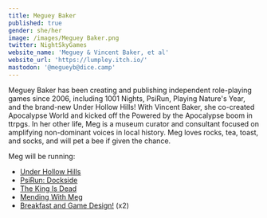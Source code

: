 ```yaml
---
title: Meguey Baker
published: true
gender: she/her
image: /images/Meguey Baker.png
twitter: NightSkyGames
website_name: 'Meguey & Vincent Baker, et al'
website_url: 'https://lumpley.itch.io/'
mastodon: '@megueyb@dice.camp'
---
```


Meguey Baker has been creating and publishing independent role-playing games since 2006, including 1001 Nights, PsiRun, Playing Nature's Year, and the brand-new Under Hollow Hills! With Vincent Baker, she co-created Apocalypse World and kicked off the Powered by the Apocalypse boom in ttrpgs. In her other life, Meg is a museum curator and consultant focused on amplifying non-dominant voices in local history. Meg loves rocks, tea, toast, and socks, and will pet a bee if given the chance.

Meg will be running:

* [Under Hollow Hills](https://www.bigbadcon.com/events/under-hollow-hills-2-2)
* [PsiRun: Dockside](https://www.bigbadcon.com/events/psirun-dockside)
* [The King Is Dead](https://www.bigbadcon.com/events/the-king-is-dead-2)
* [Mending With Meg](https://www.bigbadcon.com/events/mending-with-meg/)
* [Breakfast and Game Design!](https://www.bigbadcon.com/events/breakfast-and-game-design-2/) (x2)
